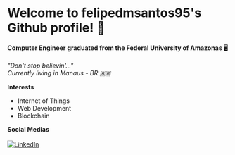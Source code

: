 # Welcome to felipedmsantos95's Github profile! 📁



<p >
  
  <b>Computer Engineer graduated from the Federal University of Amazonas</b>  🖥️ 
  </br>
  </br>
  <i>"Don't stop believin'..."</i>
  </br>
  <i>Currently living in Manaus - BR 🇧🇷</i>
</p>


**Interests**

- Internet of Things
- Web Development
- Blockchain

**Social Medias**
</br>
</br>
<a href="https://www.linkedin.com/in/felipe-santos-14a781143/" target="_blank"><img src="https://img.shields.io/badge/LinkedIn-%230077B5.svg?&style=flat-square&logo=linkedin&logoColor=white" alt="LinkedIn"></a>
